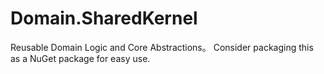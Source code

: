 # Domain.SharedKernel
Reusable Domain Logic and Core Abstractions。
Consider packaging this as a NuGet package for easy use.
